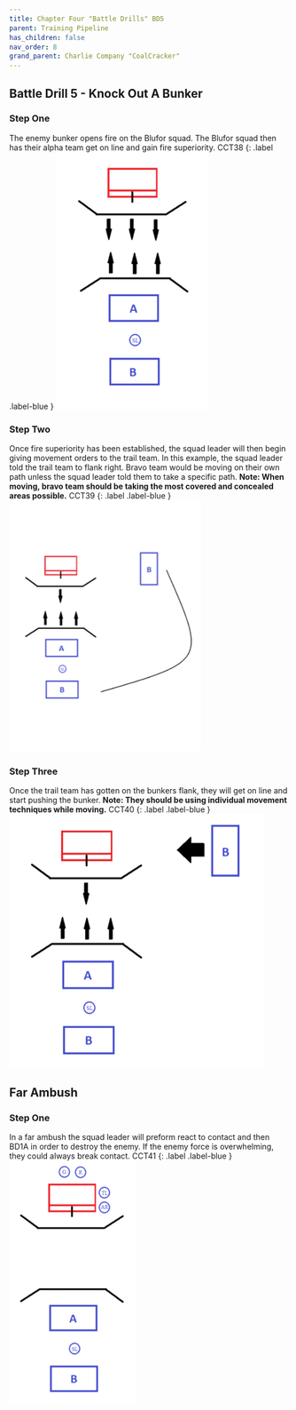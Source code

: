 ```yaml
---
title: Chapter Four "Battle Drills" BD5
parent: Training Pipeline
has_children: false
nav_order: 8
grand_parent: Charlie Company "CoalCracker"
---
```

## Battle Drill 5 - Knock Out A Bunker

### Step One
The enemy bunker opens fire on the Blufor squad. The Blufor squad then has their alpha team get on line and gain fire superiority.
CCT38
{: .label .label-blue }
![CCT38](https://github.com/Baconbits111/28thDocs/blob/main/images/CCT38.png?raw=true)

### Step Two
Once fire superiority has been established, the squad leader will then begin giving movement orders to the trail team. In this example, the squad leader told the trail team to flank right. Bravo team would be moving on their own path unless the squad leader told them to take a specific path. **Note: When moving, bravo team should be taking the most covered and concealed areas possible.**
CCT39
{: .label .label-blue }
![CCT39](https://github.com/Baconbits111/28thDocs/blob/main/images/CCT39.png?raw=true)

### Step Three
Once the trail team has gotten on the bunkers flank, they will get on line and start pushing the bunker. **Note: They should be using individual movement techniques while moving.**
CCT40
{: .label .label-blue }
![CCT40](https://github.com/Baconbits111/28thDocs/blob/main/images/CCT40.png?raw=true)

## Far Ambush
### Step One
In a far ambush the squad leader will preform react to contact and then BD1A in order to destroy the enemy. If the enemy force is overwhelming, they could always break contact.
CCT41
{: .label .label-blue }
![CCT41](https://github.com/Baconbits111/28thDocs/blob/main/images/CCT41.png?raw=true)